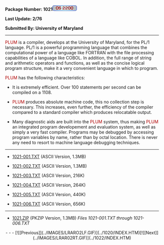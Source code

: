 <x-sas-window top="162" bottom="768" left="24" right="554">



<b>Package Number: 1021</b>![](../IMAGES/OS2200.JPG)


<b>Last Update: 2/76</b>


<b>Submitted By: University of Maryland</b>


&#10;
- - -
<font color="#AF0000">PLUM</font> is a compiler, develops at the
University of Maryland, for the PL/1 language. PL/1 is a powerful
programming language that combines the computational power of a
language like FORTRAN with the file processing capabilities of a
language like COBOL. In addition, the full range of string and
arithmetic operators and functions, as well as the concise logical
program structure, make it a very convenient language in which to
program.


<font color="#AF0000">PLUM</font> has the following
characteristics:


   
- It is extremely efficient. Over 100 statements per second can
       be compiled on a 1108.
    
       
- <font color="#AF0000">PLUM</font> produces absolute machine
       code, this no collection step is necessary. This increases, even
       further, the efficiency of the compiler compared to a standard
       compiler which produces relocatable output.
    
       
- Many diagnostic aids are built into the <font color="#AF0000">PLUM</font> system, thus making <font color="#AF0000">PLUM</font> an integrated program developement and
       evaluation system, as well as simply a very fast compiler.
       Programs may be debugged by accessing program variables by name,
       rather than by octal location. There is never any need to resort
       to machine language debugging techniques.


&#10;
- - -



   
- [1021-001.TXT](1021-001.TXT)
       (ASCII Version, 1.3MB)
    
    
       
- [1021-002.TXT](1021-002.TXT)
       (ASCII Version, 1.3MB)
    
    
       
- [1021-003.TXT](1021-003.TXT)
       (ASCII Version, 216K)
    
    
       
- [1021-004.TXT](1021-004.TXT)
       (ASCII Version, 264K)
    
    
       
- [1021-005.TXT](1021-005.TXT)
       (ASCII Version, 440K)
    
    
       
- [1021-006.TXT](1021-006.TXT)
       (ASCII Version, 656K)


&#10;
- - -



   
- [1021.ZIP](1021.ZIP)
       (PKZIP Version, 1.3MB) <i>Files 1021-001.TXT through
       1021-006.TXT</i>


<center>
- - -
[![[Previous]](../IMAGES/LRARO2LF.GIF)](../1020/INDEX.HTM)[![[Next]](../IMAGES/LRAR02RT.GIF)](../1022/INDEX.HTM)
</center>


</x-sas-window>